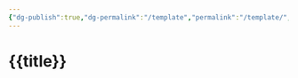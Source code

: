 ```yaml
---
{"dg-publish":true,"dg-permalink":"/template","permalink":"/template/","dgPassFrontmatter":true,"noteIcon":"","created":"2024-12-28T12:17:56.000+08:00","updated":"2025-01-01T22:38:31.000+08:00"}
---
```




# {{title}}

